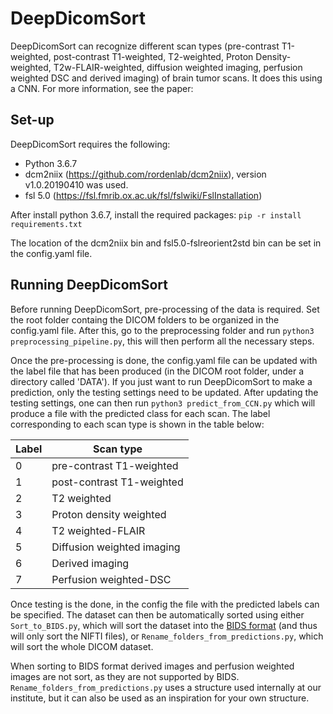 # DeepDicomSort

DeepDicomSort can recognize different scan types (pre-contrast T1-weighted, post-contrast T1-weighted, T2-weighted, Proton Density-weighted, T2w-FLAIR-weighted, diffusion weighted imaging, perfusion weighted DSC and derived imaging) of brain tumor scans.
It does this using a CNN.
For more information, see the paper:



## Set-up
DeepDicomSort requires the following:
- Python 3.6.7
- dcm2niix (https://github.com/rordenlab/dcm2niix), version v1.0.20190410 was used.
- fsl 5.0 (https://fsl.fmrib.ox.ac.uk/fsl/fslwiki/FslInstallation)

After install python 3.6.7, install the required packages: 
`pip -r install requirements.txt`

The location of the dcm2niix bin and fsl5.0-fslreorient2std bin can be set in the config.yaml file.

## Running DeepDicomSort

Before running DeepDicomSort, pre-processing of the data is required.
Set the root folder containg the DICOM folders to be organized in the config.yaml file.
After this, go to the preprocessing folder and run `python3 preprocessing_pipeline.py`, this will then perform all the necessary steps.

Once the pre-processing is done, the config.yaml file can be updated with the label file that has been produced (in the DICOM root folder, under a directory called 'DATA'). If you just want to run DeepDicomSort to make a prediction, only the testing settings need to be updated.
After updating the testing settings, one can then run `python3 predict_from_CCN.py` which will produce a file with the predicted class for each scan.
The label corresponding to each scan type is shown in the table below:

| Label  | Scan type |
| ------------- | ------------- |
| 0  | pre-contrast T1-weighted  |
| 1  | post-contrast T1-weighted  |
| 2  | T2 weighted |
| 3  | Proton density weighted |
| 4  | T2 weighted-FLAIR |
| 5  | Diffusion weighted imaging |
| 6  | Derived imaging |
| 7  | Perfusion weighted-DSC|

Once testing is the done, in the config the file with the predicted labels can be specified. 
The dataset can then be automatically sorted using either `Sort_to_BIDS.py`, which will sort the dataset into the [BIDS format](https://bids.neuroimaging.io/) (and thus will only sort the NIFTI files), or `Rename_folders_from_predictions.py`, which will sort the whole DICOM dataset.

When sorting to BIDS format derived images and perfusion weighted images are not sort, as they are not supported by BIDS.
`Rename_folders_from_predictions.py` uses a structure used internally at our institute, but it can also be used as an inspiration for your own structure.
